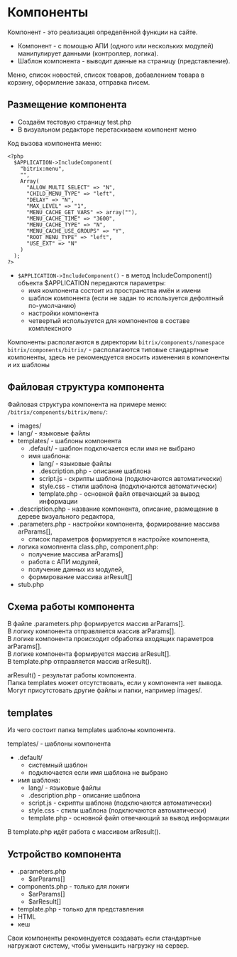 # Компоненты
Компонент - это реализация определённой функции на сайте.
- Компонент - с помощью АПИ (одного или нескольких модулей) манипулирует данными (контроллер, логика).
- Шаблон компонента - выводит данные на страницу (представление).

Меню, список новостей, список товаров, добавлением товара в корзину, оформление заказа, отправка писем.

## Размещение компонента
- Создаём тестовую страницу test.php
- В визуальном редакторе перетаскиваем компонент меню

Код вызова компонента меню:

    <?php
      $APPLICATION->IncludeComponent(
        "bitrix:menu",
        "",
        Array(
          "ALLOW_MULTI_SELECT" => "N",
          "CHILD_MENU_TYPE" => "left",
          "DELAY" => "N",
          "MAX_LEVEL" => "1",
          "MENU_CACHE_GET_VARS" => array(""),
          "MENU_CACHE_TIME" => "3600",
          "MENU_CACHE_TYPE" => "N",
          "MENU_CACHE_USE_GROUPS" => "Y",
          "ROOT_MENU_TYPE" => "left",
          "USE_EXT" => "N"
        )
      );
    ?>

- `$APPLICATION->IncludeComponent()` - в метод IncludeComponent() объекта $APPLICATION передаются параметры:
  - имя компонента состоит из пространства имён и имени
  - шаблон компонента (если не задан то используется дефолтный по-умолчанию)
  - настройки компонента
  - четвертый используется для компонентов в составе комплексного

Компоненты располагаются в директории `bitrix/components/namespace`  
`bitrix/components/bitrix/` - располагаются типовые стандартные компоненты, здесь не рекомендуется вносить изменения в компоненты и их шаблоны

## Файловая структура компонента
Файловая структура компонента на примере меню: `/bitrix/components/bitrix/menu/`:
- images/
- lang/ - языковые файлы
- templates/ - шаблоны компонента
  - .default/ - шаблон подключается если имя не выбрано
  - имя шаблона:
    - lang/ - языковые файлы
    - .description.php - описание шаблона
    - script.js - скрипты шаблона (подключаются автоматически)
    - style.css - стили шаблона (подключаются автоматически)
    - template.php - основной файл отвечающий за вывод информации
- .description.php - название компонента, описание, размещение в дереве визуального редактора,
- .parameters.php - настройки компонента, формирование массива arParams[],
  - список параметров формируется в настройке компонента,
- логика комопнента class.php, component.php:
  - получение массива arParams[]
  - работа с АПИ модулей,
  - получение данных из модулей,
  - формирование массива arResult[]
- stub.php

## Схема работы компонента
В файле .parameters.php формируется массив arParams[].  
В логику компонента отправляется массив arParams[].  
В логике компонента происходит обработка входящих параметров arParams[].  
В логике компонента формируется массив arResult[].  
В template.php отправляется массив arResult().

arResult() - результат работы компонента.  
Папка templates может отсутствовать, если у компонента нет вывода.  
Могут присутстовать другие файлы и папки, например images/.

## templates
Из чего состоит папка templates шаблоны компонента.

templates/ - шаблоны компонента
- .default/
  - системный шаблон
  - подключается если имя шаблона не выбрано
- имя шаблона:
  - lang/ - языковые файлы
  - .description.php - описание шаблона
  - script.js - скрипты шаблона (подключаются автоматически)
  - style.css - стили шаблона (подключаются автоматически)
  - template.php - основной файл отвечающий за вывод информации

В template.php идёт работа с массивом arResult().  

## Устройство компонента
- .parameters.php
  - $arParams[]
- components.php - только для локиги
  - $arParams[]
  - $arResult[]
- template.php - только для представления
- HTML
- кеш

Свои компоненты рекомендуется создавать если стандартные нагружают систему, чтобы уменьшить нагрузку на сервер.

